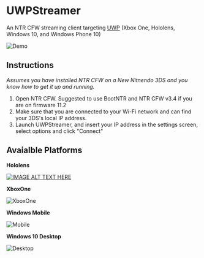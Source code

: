 # UWPStreamer #
An NTR CFW streaming client targeting [UWP](https://msdn.microsoft.com/en-us/windows/uwp/get-started/universal-application-platform-guide) (Xbox One, Hololens, Windows 10, and Windows Phone 10)

![Demo](http://i.imgur.com/GTRoCJv.png)


## Instructions ##
*Assumes you have installed NTR CFW on a New Nitnendo 3DS and you know how to get it up and running.*
 
1. Open NTR CFW.  Suggested to use BootNTR and NTR CFW v3.4 if you are on firmware 11.2
2. Make sure that you are connected to your Wi-Fi network and can find your 3DS's local IP
address. 
3. Launch UWPStreamer, and insert your IP address in the settings screen, select options and click "Connect"

## Avaialble Platforms ##

**Hololens**

[![IMAGE ALT TEXT HERE](https://img.youtube.com/vi/HVuQsCvUj_o/2.jpg)](https://www.youtube.com/watch?v=HVuQsCvUj_o)

**XboxOne**

![XboxOne](https://raw.githubusercontent.com/toolboc/UWPStreamer/master/UWPStreamer/Assets/Screenshots/XboxOne/1.png)

**Windows Mobile**

![Mobile](https://raw.githubusercontent.com/toolboc/UWPStreamer/master/UWPStreamer/Assets/Screenshots/Mobile/1.png)

**Windows 10 Desktop**

![Desktop](https://raw.githubusercontent.com/toolboc/UWPStreamer/master/UWPStreamer/Assets/Screenshots/Desktop/1.png)
